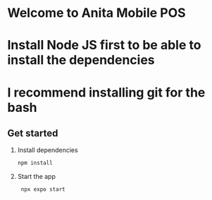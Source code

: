 # Welcome to Anita Mobile POS


# Install Node JS first to be able to install the dependencies
# I recommend installing git for the bash

## Get started

1. Install dependencies

   ```bash
   npm install
   ```

2. Start the app

   ```bash
    npx expo start
   ```